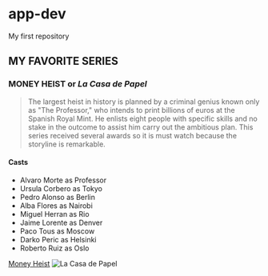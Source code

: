 # app-dev
My first repository

## MY FAVORITE SERIES
### MONEY HEIST or *La Casa de Papel*
>The largest heist in history is planned by a criminal genius known only as "The Professor," who intends to print billions of euros at the Spanish Royal Mint. He enlists eight people with specific skills and no stake in the outcome to assist him carry out the ambitious plan.
>This series received several awards so it is must watch because the storyline is remarkable. 

#### Casts
- Alvaro Morte as Professor
- Ursula Corbero as Tokyo
- Pedro Alonso as Berlin
- Alba Flores as Nairobi
- Miguel Herran as Rio
- Jaime Lorente as Denver
- Paco Tous as Moscow
- Darko Peric as Helsinki
- Roberto Ruiz as Oslo

[Money Heist](https://www.netflix.com/title/80192098)
![La Casa de Papel](https://i2-prod.belfastlive.co.uk/incoming/article19192080.ece/ALTERNATES/s615/2_AAAABTkZuZ7z-xQqWl6RTvgXCRTSh_GOBS4Dl14DfGlly3zXc8dwXz67QiDcassgyOF5B-QD3bXuC9f0GKFUS5w-p8VzEYiEKEqybcnZiDiiCriOnMVzje.jpg)
